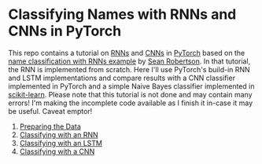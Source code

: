 # Classifying Names with RNNs and CNNs in PyTorch

This repo contains a tutorial on [RNNs](https://en.wikipedia.org/wiki/Recurrent_neural_network) and [CNNs](https://en.wikipedia.org/wiki/Convolutional_neural_network) in [PyTorch](https://pytorch.org/) based on the [name classification with RNNs example](https://pytorch.org/tutorials/intermediate/char_rnn_classification_tutorial.html) by [Sean Robertson](https://github.com/spro/practical-pytorch).  In that tutorial, the RNN is implemented from scratch. Here I'll use PyTorch's build-in RNN and LSTM implementations and compare results with a CNN classifier implemented in PyTorch and a simple Naive Bayes classifier implemented in [scikit-learn](https://scikit-learn.org/stable/index.html). Please note that this tutorial is not done and may contain many errors!  I'm making the incomplete code available as I finish it in-case it may be useful. Caveat emptor!


1. [Preparing the Data](https://nbviewer.jupyter.org/github/bobflagg/classifying-names/blob/master/Preparing-Names-Data.ipynb)
2. [Classifying with an RNN](https://nbviewer.jupyter.org/github/bobflagg/classifying-names/blob/master/Classifying-Names-RNN.ipynb)
3. [Classifying with an LSTM](https://nbviewer.jupyter.org/github/bobflagg/classifying-names/blob/master/Classifying-Names-LSTM.ipynb)
4. [Classifying with a CNN](https://nbviewer.jupyter.org/github/bobflagg/classifying-names/blob/master/Classifying-Names-CNN.ipynb)


